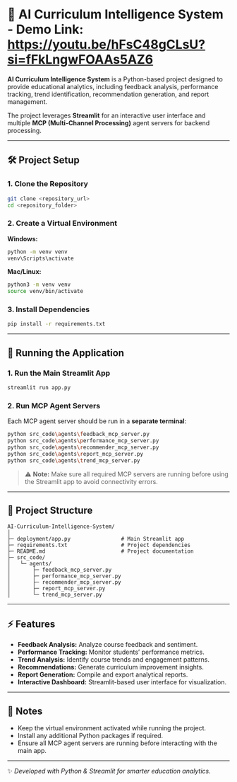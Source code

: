 # 🤖 AI Curriculum Intelligence System - Demo Link: https://youtu.be/hFsC48gCLsU?si=fFkLngwFOAAs5AZ6

**AI Curriculum Intelligence System** is a Python-based project designed to provide educational analytics, including feedback analysis, performance tracking, trend identification, recommendation generation, and report management.

The project leverages **Streamlit** for an interactive user interface and multiple **MCP (Multi-Channel Processing)** agent servers for backend processing.

---

## 🛠️ Project Setup

### 1. Clone the Repository

```bash
git clone <repository_url>
cd <repository_folder>
```

### 2. Create a Virtual Environment

**Windows:**

```bash
python -m venv venv
venv\Scripts\activate
```

**Mac/Linux:**

```bash
python3 -m venv venv
source venv/bin/activate
```

### 3. Install Dependencies

```bash
pip install -r requirements.txt
```

---

## 🚀 Running the Application

### 1. Run the Main Streamlit App

```bash
streamlit run app.py
```

### 2. Run MCP Agent Servers

Each MCP agent server should be run in a **separate terminal**:

```bash
python src_code\agents\feedback_mcp_server.py
python src_code\agents\performance_mcp_server.py
python src_code\agents\recommender_mcp_server.py
python src_code\agents\report_mcp_server.py
python src_code\agents\trend_mcp_server.py
```

> ⚠️ **Note:** Make sure all required MCP servers are running before using the Streamlit app to avoid connectivity errors.

---

## 📁 Project Structure

```
AI-Curriculum-Intelligence-System/
│
├─ deployment/app.py                # Main Streamlit app
├─ requirements.txt                 # Project dependencies
├─ README.md                        # Project documentation
├─ src_code/
│   └─ agents/
│       ├─ feedback_mcp_server.py
│       ├─ performance_mcp_server.py
│       ├─ recommender_mcp_server.py
│       ├─ report_mcp_server.py
│       └─ trend_mcp_server.py
```

---

## ⚡ Features

* **Feedback Analysis:** Analyze course feedback and sentiment.
* **Performance Tracking:** Monitor students’ performance metrics.
* **Trend Analysis:** Identify course trends and engagement patterns.
* **Recommendations:** Generate curriculum improvement insights.
* **Report Generation:** Compile and export analytical reports.
* **Interactive Dashboard:** Streamlit-based user interface for visualization.

---

## 📌 Notes

* Keep the virtual environment activated while running the project.
* Install any additional Python packages if required.
* Ensure all MCP agent servers are running before interacting with the main app.

---

✨ *Developed with Python & Streamlit for smarter education analytics.*
